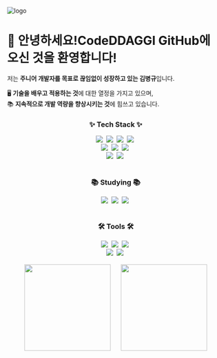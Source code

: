 ![logo](https://github.com/user-attachments/assets/6102505c-abd5-4e92-a4c0-27f746472b35)

# 👋 안녕하세요!CodeDDAGGI GitHub에 오신 것을 환영합니다!

저는 **주니어 개발자를 목표로 끊임없이 성장하고 있는 김병규**입니다.

🖥️ **기술을 배우고 적용하는 것**에 대한 열정을 가지고 있으며,  
📚 **지속적으로 개발 역량을 향상시키는 것**에 힘쓰고 있습니다.

<h3 align="center">✨ Tech Stack ✨</h3>
<div align="center">
  <img src="https://img.shields.io/badge/java-007396?style=for-the-badge&logo=java&logoColor=FFD700&background=1e40af" />&nbsp
  <img src="https://img.shields.io/badge/kotlin-7F52FF?style=for-the-badge&logo=kotlin&logoColor=F0E68C&background=8b5cf6" />&nbsp
  <img src="https://img.shields.io/badge/spring%20boot-6DB33F?style=for-the-badge&logo=springboot&logoColor=ADFF2F&background=15803d" />&nbsp
  <img src="https://img.shields.io/badge/spring%20data%20jpa-6DB33F?style=for-the-badge&logo=springdata&logoColor=ADFF2F&background=10b981" />&nbsp
</div>

<div align="center">
  <img src="https://img.shields.io/badge/mariaDB-003545?style=for-the-badge&logo=mariadb&logoColor=FF4500&background=2b6cb0" />&nbsp
  <img src="https://img.shields.io/badge/mysql-4479A1?style=for-the-badge&logo=mysql&logoColor=white" />&nbsp
  <img src="https://img.shields.io/badge/h2-009639?style=for-the-badge&logo=h2&logoColor=FF6347&background=16a34a" />&nbsp
</div>

<div align="center">
  <img src="https://img.shields.io/badge/mybatis-ef4444?style=for-the-badge&logo=mybatis&logoColor=FFD700&background=ef4444" />&nbsp
  <img src="https://img.shields.io/badge/docker-2496ED?style=for-the-badge&logo=docker&logoColor=F4A460&background=0284c7" />&nbsp
</div>

<br>

<h3 align="center">📚 Studying 📚</h3>
<div align="center">
  <img src="https://img.shields.io/badge/redis-DC382D?style=for-the-badge&logo=redis&logoColor=F4A460&background=9d174d" />&nbsp
  <img src="https://img.shields.io/badge/r2dbc-00C8A8?style=for-the-badge&logo=r2dbc&logoColor=ADFF2F&background=10b981" />&nbsp
  <img src="https://img.shields.io/badge/kafka-db2777?style=for-the-badge&logo=apachekafka&logoColor=FFD700&background=db2777" />&nbsp
</div>

<br>

<h3 align="center">🛠 Tools 🛠</h3>
<div align="center">
  <img src="https://img.shields.io/badge/git-f97316?style=for-the-badge&logo=git&logoColor=F0E68C&background=f97316" />&nbsp
  <img src="https://img.shields.io/badge/github-22c55e?style=for-the-badge&logo=github&logoColor=F4A460&background=22c55e" />&nbsp
  <img src="https://img.shields.io/badge/IntelliJ%20IDEA-6b21a8?style=for-the-badge&logo=intellijidea&logoColor=F0E68C&background=6b21a8" />&nbsp
</div>

<div align="center">
  <img src="https://img.shields.io/badge/maven-be185d?style=for-the-badge&logo=maven&logoColor=F0E68C&background=be185d" />&nbsp
  <img src="https://img.shields.io/badge/gradle-9333ea?style=for-the-badge&logo=gradle&logoColor=F4A460&background=9333ea" />&nbsp
</div>
<br>

<div align="center">
  <a href="https://github.com/CodeDDAGGI" style="display: inline-block; margin-right: 20px;">
    <img align="center" style="height:200px; width: auto;" src="https://github-readme-stats.vercel.app/api/top-langs/?username=CodeDDAGGI&layout=compact&theme=tokyonight&hide_border=true" />
  </a>
  <a href="https://github.com/CodeDDAGGI" style="display: inline-block;">
    <img align="center" style="height:200px; width: auto;" src="https://github-readme-stats.vercel.app/api?username=CodeDDAGGI&show_icons=true&hide_border=true&count_private=true&theme=tokyonight" />
  </a>
</div>
